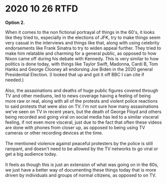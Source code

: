# 2020 10 26 RTFD

<!--Option 1. Ahh, yes. Good ol’ Newton Minow’s “vast wasteland” speech. As  you saw in Kathy’s lecture, and in your assigned reading, it was Minow’s hope that his speech would make TV networks understand that “it is not  enough to cater to the nation’s whims; you must also serve the nation’s  needs.” <b>Based on the outcome of Newton Minow’s speech as mentioned in  lecture, or his speech itself, do you think we’re in need of a “vast  wasteland” speech for the TV in 2020? </b>-->

<!--Option 2. In watching this week’s lectures--and particularly Kathy’s  lecture about non-fictional TV in the 1960s--I personally was struck by  the number of parallels between the media's relationship with current  events (and vice versa). This isn’t so much of a question as much as it  is a reflection: <b>talk to me about if there’s anything that you saw in  the lecture about the ways in which non-fictional media was used as a  means to document, inform, or subvert current events that reminds you of recent years.</b>-->

**Option 2.**

<p>When it comes to the non fictional portrayal of things in the 60's, it looks like they tried to, especially in the elections of JFK, try to make things seem very casual in the interviews and things like that, along with using celebrity endorsements like Frank Sinatra to try to widen appeal further. They tried to make him relatable and charming for a general public, as opposed to how Nixon came off during his debate with Kennedy. This is very similar to how politics is done today, with things like Taylor Swift, Madonna, Cardi B, Tom Hanks and George Clooney all endorsing Joe Biden in the 2020 general Presidential Election. (I looked that up and got it off BBC I can cite if needed.) <br><br>
    Also, the assasinations and deaths of huge public figures covered through TV and other mediums, led to news coverage having a feeling of being more raw or real, along with all of the protests and violent police reactions to said protests that were also on TV. I'm not sure how many assasinations we've seen on TV in recent years, but the death of George Floyd and others being recorded and going viral on social media has led to a similar visceral feeling, if not even more visceral, just due to the fact that often these videos are done with phones from closer up, as opposed to being using TV cameras or other recording devices at the time. <br><br>
    The mentioned violence against peaceful protesters by the police is still rampant, and doesn't need to be allowed by the TV networks to go viral or get a big audience today. <br><br>
    It feels as though this is just an extension of what was going on in the 60s, we just have a better way of documenting these things today that is more driven by individuals and groups of normal citizens, as opposed to on TV.</p>



